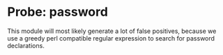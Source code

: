 Probe: password
===============

This module will most likely generate a lot of false positives, because we use
a greedy perl compatible regular expression to search for password declarations.
